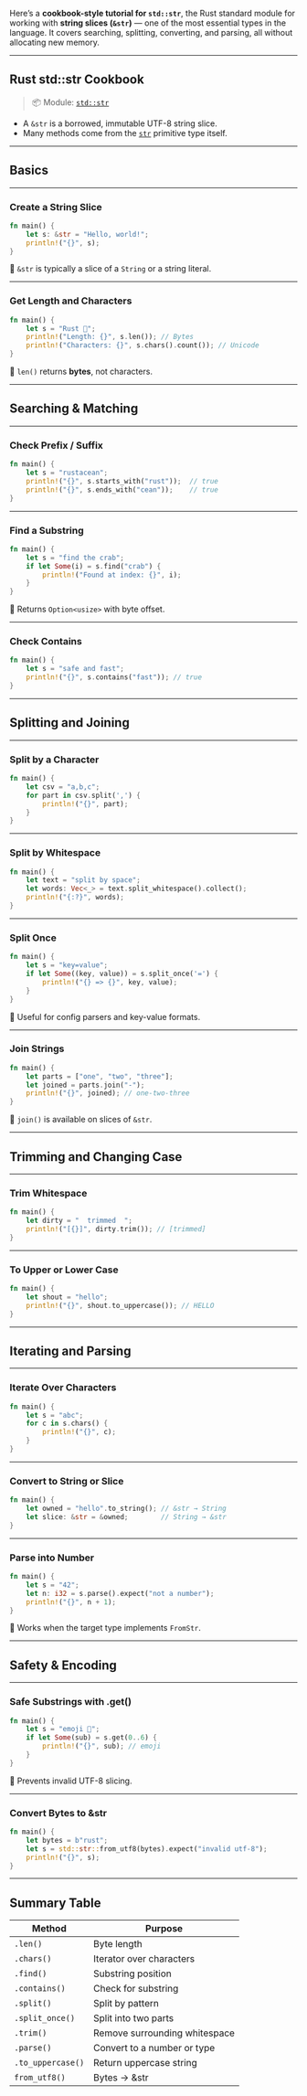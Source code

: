 Here’s a **cookbook-style tutorial for `std::str`**, the Rust standard module for working with **string slices (`&str`)** — one of the most essential types in the language. It covers searching, splitting, converting, and parsing, all without allocating new memory.

---

## Rust std::str Cookbook

> 📦 Module: [`std::str`](https://doc.rust-lang.org/std/str/)

* A `&str` is a borrowed, immutable UTF-8 string slice.
* Many methods come from the [`str`](https://doc.rust-lang.org/std/primitive.str.html) primitive type itself.

---

## Basics

---

### Create a String Slice

```rust
fn main() {
    let s: &str = "Hello, world!";
    println!("{}", s);
}
```

📘 `&str` is typically a slice of a `String` or a string literal.

---

### Get Length and Characters

```rust
fn main() {
    let s = "Rust 🦀";
    println!("Length: {}", s.len()); // Bytes
    println!("Characters: {}", s.chars().count()); // Unicode
}
```

📘 `len()` returns **bytes**, not characters.

---

## Searching & Matching

---

### Check Prefix / Suffix

```rust
fn main() {
    let s = "rustacean";
    println!("{}", s.starts_with("rust"));  // true
    println!("{}", s.ends_with("cean"));    // true
}
```

---

### Find a Substring

```rust
fn main() {
    let s = "find the crab";
    if let Some(i) = s.find("crab") {
        println!("Found at index: {}", i);
    }
}
```

📘 Returns `Option<usize>` with byte offset.

---

### Check Contains

```rust
fn main() {
    let s = "safe and fast";
    println!("{}", s.contains("fast")); // true
}
```

---

## Splitting and Joining

---

### Split by a Character

```rust
fn main() {
    let csv = "a,b,c";
    for part in csv.split(',') {
        println!("{}", part);
    }
}
```

---

### Split by Whitespace

```rust
fn main() {
    let text = "split by space";
    let words: Vec<_> = text.split_whitespace().collect();
    println!("{:?}", words);
}
```

---

### Split Once

```rust
fn main() {
    let s = "key=value";
    if let Some((key, value)) = s.split_once('=') {
        println!("{} => {}", key, value);
    }
}
```

📘 Useful for config parsers and key-value formats.

---

### Join Strings

```rust
fn main() {
    let parts = ["one", "two", "three"];
    let joined = parts.join("-");
    println!("{}", joined); // one-two-three
}
```

📘 `join()` is available on slices of `&str`.

---

## Trimming and Changing Case

---

### Trim Whitespace

```rust
fn main() {
    let dirty = "  trimmed  ";
    println!("[{}]", dirty.trim()); // [trimmed]
}
```

---

### To Upper or Lower Case

```rust
fn main() {
    let shout = "hello";
    println!("{}", shout.to_uppercase()); // HELLO
}
```

---

## Iterating and Parsing

---

### Iterate Over Characters

```rust
fn main() {
    let s = "abc";
    for c in s.chars() {
        println!("{}", c);
    }
}
```

---

### Convert to String or Slice

```rust
fn main() {
    let owned = "hello".to_string(); // &str → String
    let slice: &str = &owned;        // String → &str
}
```

---

### Parse into Number

```rust
fn main() {
    let s = "42";
    let n: i32 = s.parse().expect("not a number");
    println!("{}", n + 1);
}
```

📘 Works when the target type implements `FromStr`.

---

## Safety & Encoding

---

### Safe Substrings with .get()

```rust
fn main() {
    let s = "emoji 🦀";
    if let Some(sub) = s.get(0..6) {
        println!("{}", sub); // emoji 
    }
}
```

📘 Prevents invalid UTF-8 slicing.

---

### Convert Bytes to \&str

```rust
fn main() {
    let bytes = b"rust";
    let s = std::str::from_utf8(bytes).expect("invalid utf-8");
    println!("{}", s);
}
```

---

## Summary Table

| Method            | Purpose                       |
| ----------------- | ----------------------------- |
| `.len()`          | Byte length                   |
| `.chars()`        | Iterator over characters      |
| `.find()`         | Substring position            |
| `.contains()`     | Check for substring           |
| `.split()`        | Split by pattern              |
| `.split_once()`   | Split into two parts          |
| `.trim()`         | Remove surrounding whitespace |
| `.parse()`        | Convert to a number or type   |
| `.to_uppercase()` | Return uppercase string       |
| `from_utf8()`     | Bytes → \&str                 |

